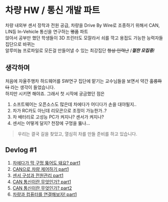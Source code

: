 # 차량 HW / 통신 개발 파트
차량 내외부 센서 장착과 전원 공급, 차량을 Drive By Wire로 조종하기 위해서 CAN, LIN등 In-Vehicle 통신을 연구하는 ~~명품~~ 파트   
앉아서 공부만 했던 학생들이 3D 프린터도 모잘라서 쇠를 깍고 용접도 가능한 능력자들 집단으로 바뀌는   
알루미늄 프로파일로 모든걸 만들어낼 수 있는 최강집단 ~~항상 인력난~~ /*__절찬 모집중__*/

## 생각하며
처음에 자율주행차 하드웨어를 SW연구 집단에 맡기는 교수님들을 보면서 약간 ~~훌륭하다~~ 라는 생각이 들었습니다.   
하지만 시키면 해야죠. 그래서 첫 시작에 궁금했던 점은
  1. 소프트웨어는 오픈소스도 많은데 차에다가 어디다가 손을 대야될지..   
  2. 차가 RC카도 아닌데 리모콘으로 조정이 가능한가..?
  3. 차 배터리로 고성능 PC가 켜지나? 센서가 켜지나?
  4. 센서는 어떻게 달지? 천장에 구멍을 뚫나...

> 우리는 결국 길을 찾았고, 열심히 차를 만들 준비를 하고 있습니다.   

## Devlog #1
  1. [차에다가 막 구멍 뚫어도 돼요? part1](./vehicle-exterior-tuning-part1.md)
  2. [CAN으로 차량 제어하기 part1](./vehicle-can-part1.md)
  3. [센서 구성과 전원관리 part1](./sensor_management.md)
  4. [CAN 통신이란 무엇인가? part1](./what_is_can1.md)
  5. [CAN 통신이란 무엇인가? part2](./what_is_can2.md)
  6. [차량과 컴퓨터를 연결해보자! part1](./try_to_can1.md)
